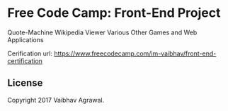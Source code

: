 # Free Code Camp: Front-End Project 

Quote-Machine
Wikipedia Viewer
Various Other Games and Web Applications

Cerification url: https://www.freecodecamp.com/im-vaibhav/front-end-certification

License
--------

Copyright 2017 Vaibhav Agrawal.
